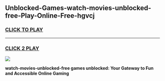 
## Unblocked-Games-watch-movies-unblocked-free-Play-Online-Free-hgvcj
<h3>
<a href="https://premium76.site?title=watch-movies-unblocked-free&ref=26A">CLICK TO PLAY</a></h3>
<hr>

<h3>
<a href="https://premium76.site?title=watch-movies-unblocked-free&ref=26A">CLICK 2 PLAY</a>
  
</h3>

<a href="https://premium76.site?title=watch-movies-unblocked-free&ref=26A"><img src="https://clearcache.store/games.png"></a>


**watch-movies-unblocked-free games unblocked: Your Gateway to Fun and Accessible Online Gaming**

